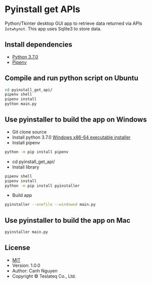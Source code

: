 # Pyinstall get APIs
Python/Tkinter desktop GUI app to retrieve data returned via APIs `Iotwhynot`. This app uses Sqlite3 to store data.

## Install dependencies
- [Python 3.7.0 ](https://www.python.org/downloads/release/python-370/)
- [Pipenv](https://pypi.org/project/pipenv/)

## Compile and run python script on Ubuntu
```bash
cd pyinstall_get_api/
pipenv shell
pipenv install
python main.py
```

## Use pyinstaller to build the app on Windows
- Git clone source
- Install python 3.7.0 [Windows x86-64 executable installer ](https://www.python.org/ftp/python/3.7.0/python-3.7.0-amd64.exe) 
- Install pipenv
```bash
python -m pip install pipenv
```
- cd pyinstall_get_api/
- Install library
```bash
pipenv shell
pipenv install
python -m pip install pyinstaller
```
- Build app
```bash
pyinstaller --onefile --windowed main.py
```

## Use pyinstaller to build the app on Mac
```bash
pyinstaller main.py
```

## License
- [MIT](https://choosealicense.com/licenses/mit/)
- Version: 1.0.0
- Author: Canh Nguyen
- Copyright © Teslateq Co., Ltd.
